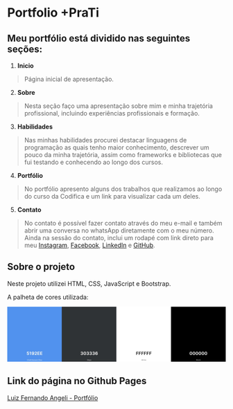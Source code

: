 # Portfolio +PraTi

## Meu portfólio está dividido nas seguintes seções:
1) __Inicio__
>Página inicial de apresentação.

2) __Sobre__
>Nesta seção faço uma apresentação sobre mim e minha trajetória profissional, incluindo experiências profissionais e formação.

3) __Habilidades__
>Nas minhas habilidades procurei destacar linguagens de programação as quais tenho maior conhecimento, descrever
>um pouco da minha trajetória, assim como frameworks e bibliotecas que fui testando e conhecendo ao longo dos cursos.

4) __Portfólio__
>No portfólio apresento alguns dos trabalhos que realizamos ao longo do curso da Codifica e um link para visualizar cada um deles.

5) __Contato__
> No contato é possível fazer contato através do meu e-mail e também abrir uma conversa no whatsApp diretamente com o meu número.
> Ainda na sessão do contato, inclui um rodapé com link direto para meu [Instagram](https://www.instagram.com/luizfernando.angeli/), [Facebook](https://www.facebook.com/luizfernando.angeli/), [LinkedIn](https://www.linkedin.com/in/luiz-fernando-angeli/) e [GitHub](https://github.com/fernando-angeli/).

## Sobre o projeto
Neste projeto utilizei HTML, CSS, JavaScript e Bootstrap.

A palheta de cores utilizada:

![Paleta de cores utilizadas no projeto.](https://github.com/fernando-angeli/PortfolioMaisPraTi/blob/master/image/paleta%20de%20cores.jpg?raw=true)


## Link do página no Github Pages
[Luiz Fernando Angeli - Portfólio](https://fernando-angeli.github.io/PortfolioMaisPraTi/#)
